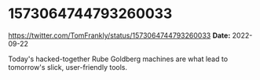 # 1573064744793260033
https://twitter.com/TomFrankly/status/1573064744793260033
**Date:** 2022-09-22

Today's hacked-together Rube Goldberg machines are what lead to tomorrow's slick, user-friendly tools.
